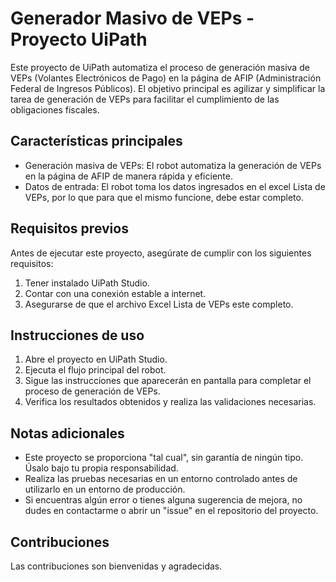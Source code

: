 # Generador Masivo de VEPs - Proyecto UiPath

Este proyecto de UiPath automatiza el proceso de generación masiva de VEPs (Volantes Electrónicos de Pago) en la página de AFIP (Administración Federal de Ingresos Públicos). El objetivo principal es agilizar y simplificar la tarea de generación de VEPs para facilitar el cumplimiento de las obligaciones fiscales.

## Características principales

- Generación masiva de VEPs: El robot automatiza la generación de VEPs en la página de AFIP de manera rápida y eficiente.
- Datos de entrada: El robot toma los datos ingresados en el excel Lista de VEPs, por lo que para que el mismo funcione, debe estar completo.

## Requisitos previos

Antes de ejecutar este proyecto, asegúrate de cumplir con los siguientes requisitos:

1. Tener instalado UiPath Studio.
2. Contar con una conexión estable a internet.
3. Asegurarse de que el archivo Excel Lista de VEPs este completo.

## Instrucciones de uso

1. Abre el proyecto en UiPath Studio.
2. Ejecuta el flujo principal del robot.
3. Sigue las instrucciones que aparecerán en pantalla para completar el proceso de generación de VEPs.
3. Verifica los resultados obtenidos y realiza las validaciones necesarias.

## Notas adicionales

- Este proyecto se proporciona "tal cual", sin garantía de ningún tipo. Úsalo bajo tu propia responsabilidad.
- Realiza las pruebas necesarias en un entorno controlado antes de utilizarlo en un entorno de producción.
- Si encuentras algún error o tienes alguna sugerencia de mejora, no dudes en contactarme o abrir un "issue" en el repositorio del proyecto.

## Contribuciones

Las contribuciones son bienvenidas y agradecidas.
